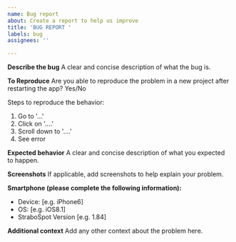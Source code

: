```yaml
---
name: Bug report
about: Create a report to help us improve
title: 'BUG REPORT '
labels: bug
assignees: ''

---
```


**Describe the bug**
A clear and concise description of what the bug is.

**To Reproduce**
Are you able to reproduce the problem in a new project after restarting the app?
Yes/No

Steps to reproduce the behavior:
1. Go to '...'
2. Click on '....'
3. Scroll down to '....'
4. See error

**Expected behavior**
A clear and concise description of what you expected to happen.

**Screenshots**
If applicable, add screenshots to help explain your problem.

**Smartphone (please complete the following information):**
 - Device: [e.g. iPhone6]
 - OS: [e.g. iOS8.1]
 - StraboSpot Version [e.g. 1.84]

**Additional context**
Add any other context about the problem here.
